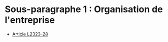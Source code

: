 # Sous-paragraphe 1 : Organisation de l'entreprise

* [Article L2323-28](./LEGIARTI000031085921.md)
